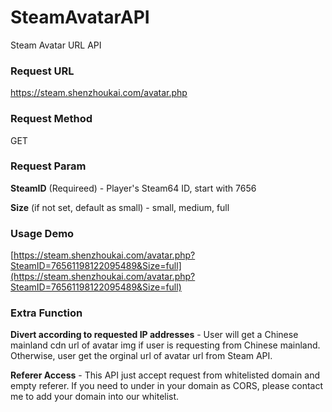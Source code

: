 # SteamAvatarAPI
Steam Avatar URL API

### Request URL
https://steam.shenzhoukai.com/avatar.php

### Request Method
GET

### Request Param
<b>SteamID</b> (Requireed) - Player's Steam64 ID, start with 7656

<b>Size</b> (if not set, default as small) - small, medium, full

### Usage Demo
[https://steam.shenzhoukai.com/avatar.php?SteamID=76561198122095489&Size=full](https://steam.shenzhoukai.com/avatar.php?SteamID=76561198122095489&Size=full)

### Extra Function
<b>Divert according to requested IP addresses</b> - User will get a Chinese mainland cdn url of avatar img if user is requesting from Chinese mainland. Otherwise, user get the orginal url of avatar url from Steam API.

<b>Referer Access</b> - This API just accept request from whitelisted domain and empty referer. If you need to under in your domain as CORS, please contact me to add your domain into our whitelist.
